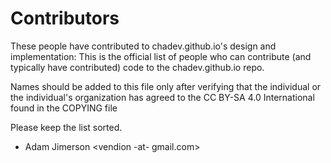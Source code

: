 Contributors
============

These people have contributed to chadev.github.io's design and implementation:
This is the official list of people who can contribute
(and typically have contributed) code to the
chadev.github.io repo.

Names should be added to this file only after verifying that
the individual or the individual's organization has agreed to
the CC BY-SA 4.0 International found in the
COPYING file

Please keep the list sorted.

- Adam Jimerson <vendion -at- gmail.com>
